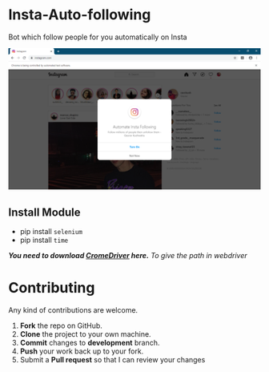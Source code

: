 # Insta-Auto-following
Bot which follow people for you automatically on Insta 

![Screenshot](https://github.com/heykush/Insta-Auto-Following/blob/master/Instagram%20-%20Google%20Chrome%2022-05-2020%2010_02_54.png?raw=true)

 ## Install Module
- pip install `selenium`
- pip install `time`

***You need to download [CromeDriver](https://chromedriver.chromium.org/downloads) here.***
*To give the path in webdriver*

Contributing
==========
Any kind of contributions are welcome.
1. **Fork** the repo on GitHub.
2. **Clone** the project to your own machine.
3. **Commit** changes to **development** branch.
4. **Push** your work back up to your fork.
5. Submit a **Pull request** so that I can review your changes
